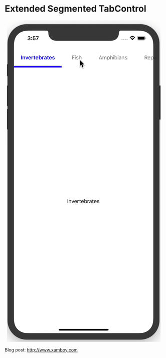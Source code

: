 # Extended Segmented TabControl


<p align="center">
<img  height:"1000" src="sample.gif" title="iOS"/>
</p>


Blog post: http://www.xamboy.com
